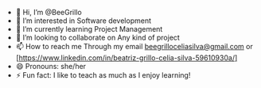 - 👋 Hi, I’m @BeeGrillo
- 👀 I’m interested in Software development
- 🌱 I’m currently learning Project Management
- 💞️ I’m looking to collaborate on Any kind of project
- 📫 How to reach me Through my email beegrilloceliasilva@gmail.com or [https://www.linkedin.com/in/beatriz-grillo-celia-silva-59610930a/]
- 😄 Pronouns: she/her
- ⚡ Fun fact: I like to teach as much as I enjoy learning!

<!---
BeeGrillo/BeeGrillo is a ✨ special ✨ repository because its `README.md` (this file) appears on your GitHub profile.
You can click the Preview link to take a look at your changes.
--->
